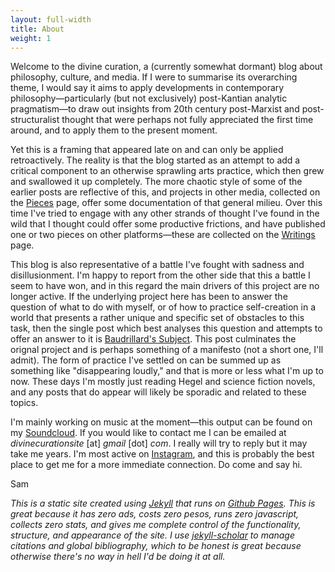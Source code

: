 ```yaml
---
layout: full-width
title: About
weight: 1
---
```


Welcome to the divine curation, a (currently somewhat dormant) blog about philosophy, culture, and media. If I were to summarise its overarching theme, I would say it aims to apply developments in contemporary philosophy—particularly (but not exclusively) post-Kantian analytic pragmatism—to draw out insights from 20th century post-Marxist and post-structuralist thought that were perhaps not fully appreciated the first time around, and to apply them to the present moment. 

Yet this is a framing that appeared late on and can only be applied retroactively. The reality is that the blog started as an attempt to add a critical component to an otherwise sprawling arts practice, which then grew and swallowed it up completely. The more chaotic style of some of the earlier posts are reflective of this, and projects in other media, collected on the [Pieces]({{site.baseurl}}/pieces.html) page, offer some documentation of that general milieu. Over this time I've tried to engage with any other strands of thought I've found in the wild that I thought could offer some productive frictions, and have published one or two pieces on other platforms—these are collected on the [Writings]({{site.baseurl}}/writings.html) page.

This blog is also representative of a battle I've fought with sadness and disillusionment. I'm happy to report from the other side that this a battle I seem to have won, and in this regard the main drivers of this project are no longer active. If the underlying project here has been to answer the question of what to do with myself, or of how to practice self-creation in a world that presents a rather unique and specific set of obstacles to this task, then the single post which best analyses this question and attempts to offer an answer to it is [Baudrillard's Subject]({{site.baseurl}}/2022/01/03/baudrillard-subject.html). This post culminates the orignal project and is perhaps something of a manifesto (not a short one, I'll admit). The form of practice I've settled on can be summed up as something like "disappearing loudly," and that is more or less what I'm up to now. These days I'm mostly just reading Hegel and science fiction novels, and any posts that do appear will likely be sporadic and related to these topics. 

I'm mainly working on music at the moment—this output can be found on my [Soundcloud](https://soundcloud.com/samludford). If you would like to contact me I can be emailed at _divinecurationsite_ [at] _gmail_ [dot] _com_. I really will try to reply but it may take me years. I'm most active on [Instagram](https://www.instagram.com/kihrjil/), and this is probably the best place to get me for a more immediate connection. Do come and say hi.  

Sam


*This is a static site created using [Jekyll](https://jekyllrb.com/) that runs on [Github Pages](https://pages.github.com/). This is great because it has zero ads, costs zero pesos, runs zero javascript, collects zero stats, and gives me complete control of the functionality, structure, and appearance of the site. I use [jekyll-scholar](https://github.com/inukshuk/jekyll-scholar) to manage citations and global bibliography, which to be honest is great because otherwise there's no way in hell I'd be doing it at all.*
